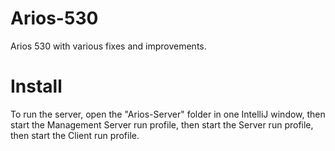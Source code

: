 # Arios-530

Arios 530 with various fixes and improvements.

# Install

To run the server, open the "Arios-Server" folder in one IntelliJ window, then start the Management Server run profile, then start the Server run profile, then start the Client run profile.
